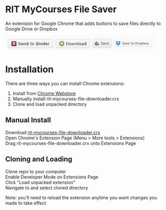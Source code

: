 # RIT MyCourses File Saver
An extension for Google Chrome that adds buttons to save files directly to Google Drive or Dropbox

![Image Preview](https://github.com/Speenah/rit-mycourses-file-downloader/raw/master/images/preview.png "Image preview")

# Installation
There are three ways you can install Chrome extensions:

1. Install from [Chrome Webstore](https://chrome.google.com/webstore/detail/mycourses-file-saver/hdifocaiopaiepgdibaplbhnodnidnao)
2. Manually install rit-mycourses-file-downloader.crx
3. Clone and load unpacked directory

Manual Install
--------------

Download [rit-mycourses-file-downloader.crx](https://github.com/Speenah/rit-mycourses-file-downloader/raw/master/rit-mycourses-file-downloader.crx)<br/>
Open Chrome's Extension Page (Menu > More tools > Extensions)<br/>
Drag rit-mycourses-file-downloader.crx onto Extensions Page<br/>

Cloning and Loading
-------------------

Clone repo to your computer<br/>
Enable Developer Mode on Extensions Page<br/>
Click "Load unpacked extension"<br/>
Navigate to and select cloned directory

Note: you'll need to reload the extension anytime you want changes you made to take effect
